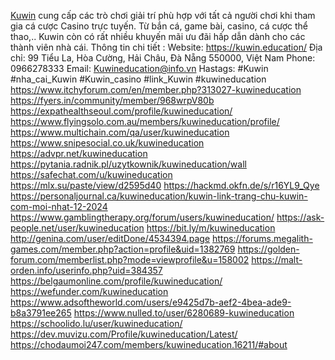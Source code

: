 [Kuwin](https://kuwin.education/) cung cấp các trò chơi giải trí phù hợp với tất cả người chơi khi tham gia cá cược Casino trực tuyến. Từ bắn cá, game bài, casino, cá cược thể thao,.. Kuwin còn có rất nhiều khuyến mãi ưu đãi hấp dẫn dành cho các thành viên nhà cái.
Thông tin chi tiết :
Website: https://kuwin.education/
Địa chỉ: 99 Tiểu La, Hòa Cường, Hải Châu, Đà Nẵng 550000, Việt Nam
Phone: 0966278333
Email: Kuwineducation@info.vn
Hastags: #Kuwin #nha_cai_Kuwin #Kuwin_casino #link_Kuwin #kuwineducation
https://www.itchyforum.com/en/member.php?313027-kuwineducation
https://fyers.in/community/member/968wrpV80b
https://expathealthseoul.com/profile/kuwineducation/
https://www.flyingsolo.com.au/members/kuwineducation/profile/
https://www.multichain.com/qa/user/kuwineducation
https://www.snipesocial.co.uk/kuwineducation
https://advpr.net/kuwineducation
https://pytania.radnik.pl/uzytkownik/kuwineducation/wall
https://safechat.com/u/kuwineducation
https://mlx.su/paste/view/d2595d40
https://hackmd.okfn.de/s/r16YL9_Qye
https://personaljournal.ca/kuwineducation/kuwin-link-trang-chu-kuwin-com-moi-nhat-12-2024
https://www.gamblingtherapy.org/forum/users/kuwineducation/
https://ask-people.net/user/kuwineducation
https://bit.ly/m/kuwineducation
http://genina.com/user/editDone/4534394.page
https://forums.megalith-games.com/member.php?action=profile&uid=1382769
https://golden-forum.com/memberlist.php?mode=viewprofile&u=158002
https://malt-orden.info/userinfo.php?uid=384357
https://belgaumonline.com/profile/kuwineducation/
https://wefunder.com/kuwineducation
https://www.adsoftheworld.com/users/e9425d7b-aef2-4bea-ade9-b8a3791ee265
https://www.nulled.to/user/6280689-kuwineducation
https://schoolido.lu/user/kuwineducation/
https://dev.muvizu.com/Profile/kuwineducation/Latest/
https://chodaumoi247.com/members/kuwineducation.16211/#about